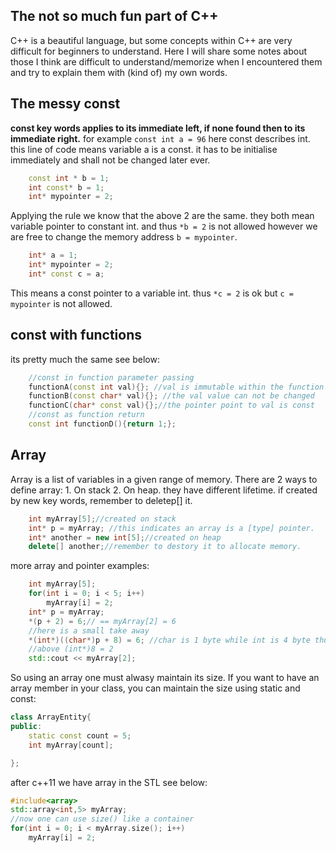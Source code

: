 ## The not so much fun part of C++
C++ is a beautiful language, but some concepts within C++ are very difficult for beginners to understand. Here I will share some notes about those I think are difficult to understand/memorize when I encountered them and try to explain them with (kind of) my own words. 

## The messy const 
__const key words applies to its immediate left, if none found then to its immediate right.__ for example 
`const int a = 96` here const describes int. this line of code means variable a is a const. it has to be initialise immediately and shall not be changed later ever. 
```c++
    const int * b = 1;
    int const* b = 1;
    int* mypointer = 2;
```
Applying the rule we know that the above 2 are the same. they both mean variable pointer to constant int. and thus `*b = 2` is not allowed however we are free to change the memory address `b = mypointer`. 
```c++
    int* a = 1;
    int* mypointer = 2;
    int* const c = a;
```
This means a const pointer to a variable int. thus `*c = 2` is ok but `c = mypointer` is not allowed. 

## const with functions
its pretty much the same see below:
```c++
    //const in function parameter passing
    functionA(const int val){}; //val is immutable within the function
    functionB(const char* val){}; //the val value can not be changed
    functionC(char* const val){};//the pointer point to val is const
    //const as function return 
    const int functionD(){return 1;};
```
## Array
Array is a list of variables in a given range of memory. There are 2 ways to define array: 1. On stack 2. On heap. they have different lifetime. if created by new key words, remember to deletep[] it. 
```c++
    int myArray[5];//created on stack
    int* p = myArray; //this indicates an array is a [type] pointer. 
    int* another = new int[5];//created on heap
    delete[] another;//remember to destory it to allocate memory. 
```
more array and pointer examples:
```c++
    int myArray[5];
    for(int i = 0; i < 5; i++)
        myArray[i] = 2;
    int* p = myArray;
    *(p + 2) = 6;// == myArray[2] = 6
    //here is a small take away
    *(int*)((char*)p + 8) = 6; //char is 1 byte while int is 4 byte thus 8. 
    //above (int*)8 = 2 
    std::cout << myArray[2];

```
So using an array one must alwasy maintain its size. If you want to have an array member in your class, you can maintain the size using static and const:
```c++
class ArrayEntity{
public:
    static const count = 5;
    int myArray[count];

};
```
after c++11 we have array in the STL see below:
```c++
#include<array>
std::array<int,5> myArray;
//now one can use size() like a container
for(int i = 0; i < myArray.size(); i++)
    myArray[i] = 2;
```
